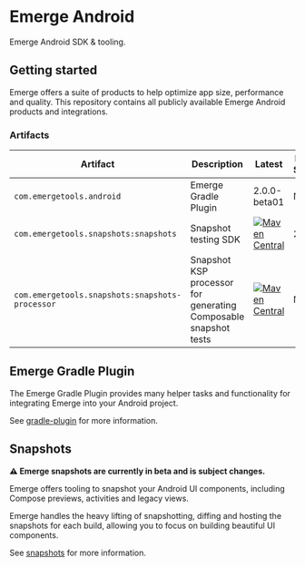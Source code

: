 # Emerge Android

Emerge Android SDK & tooling.

## Getting started

Emerge offers a suite of products to help optimize app size, performance and quality. This
repository contains all publicly available Emerge Android products and integrations.

### Artifacts

| Artifact                                        | Description                                                     | Latest                                                                                                                                                                                                             | Min SDK |
|-------------------------------------------------|-----------------------------------------------------------------|--------------------------------------------------------------------------------------------------------------------------------------------------------------------------------------------------------------------|---------|
| `com.emergetools.android`                       | Emerge Gradle Plugin                                            | 2.0.0-beta01                                                                                                                                                                                                       | N/A     |
| `com.emergetools.snapshots:snapshots`           | Snapshot testing SDK                                            | [![Maven Central](https://maven-badges.herokuapp.com/maven-central/com.emergetools.snapshots/snapshots/badge.svg)](https://maven-badges.herokuapp.com/maven-central/com.emergetools.snapshots/snapshots)           | 26      |
| `com.emergetools.snapshots:snapshots-processor` | Snapshot KSP processor for generating Composable snapshot tests | [![Maven Central](https://maven-badges.herokuapp.com/maven-central/com.emergetools.snapshots/snapshots-processor/badge.svg)](https://maven-badges.herokuapp.com/maven-central/com.emergetools.snapshots/snapshots) | N/A     |

## Emerge Gradle Plugin

The Emerge Gradle Plugin provides many helper tasks and functionality for integrating Emerge into
your Android project.

See [gradle-plugin](./gradle-plugin/README.md) for more information.

## Snapshots

**⚠️ Emerge snapshots are currently in beta and is subject changes.**

Emerge offers tooling to snapshot your Android UI components, including Compose previews, activities
and legacy views.

Emerge handles the heavy lifting of snapshotting, diffing and hosting the snapshots for each build,
allowing you to focus on building beautiful UI components.

See [snapshots](./snapshots/README.md) for more information.
